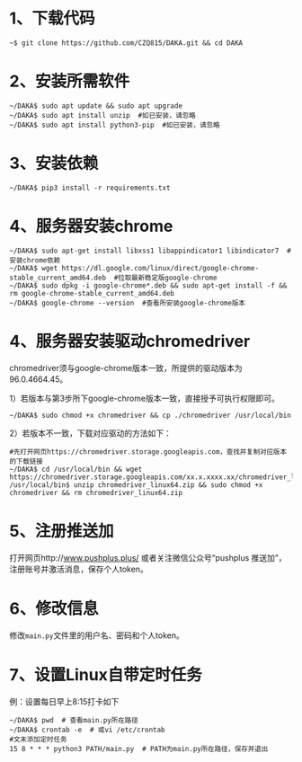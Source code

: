 # 1、下载代码

```shell
~$ git clone https://github.com/CZQ815/DAKA.git && cd DAKA
```

# 2、安装所需软件

```shell
~/DAKA$ sudo apt update && sudo apt upgrade
~/DAKA$ sudo apt install unzip  #如已安装，请忽略
~/DAKA$ sudo apt install python3-pip  #如已安装，请忽略
```

# 3、安装依赖

```shell
~/DAKA$ pip3 install -r requirements.txt
```

# 4、服务器安装chrome

```shell
~/DAKA$ sudo apt-get install libxss1 libappindicator1 libindicator7  #安装chrome依赖
~/DAKA$ wget https://dl.google.com/linux/direct/google-chrome-stable_current_amd64.deb  #拉取最新稳定版google-chrome
~/DAKA$ sudo dpkg -i google-chrome*.deb && sudo apt-get install -f && rm google-chrome-stable_current_amd64.deb
~/DAKA$ google-chrome --version  #查看所安装google-chrome版本
```

# 4、服务器安装驱动chromedriver

chromedriver须与google-chrome版本一致，所提供的驱动版本为96.0.4664.45。

1）若版本与第3步所下google-chrome版本一致，直接授予可执行权限即可。

```shell
~/DAKA$ sudo chmod +x chromedriver && cp ./chromedriver /usr/local/bin
```

2）若版本不一致，下载对应驱动的方法如下：

```shell
#先打开网页https://chromedriver.storage.googleapis.com，查找并复制对应版本的下载链接
~/DAKA$ cd /usr/local/bin && wget https://chromedriver.storage.googleapis.com/xx.x.xxxx.xx/chromedriver_linux64.zip
/usr/local/bin$ unzip chromedriver_linux64.zip && sudo chmod +x chromedriver && rm chromedriver_linux64.zip
```

# 5、注册推送加

打开网页http://www.pushplus.plus/ 或者关注微信公众号“pushplus 推送加”，注册账号并激活消息，保存个人token。

# 6、修改信息

修改`main.py`文件里的用户名、密码和个人token。

# 7、设置Linux自带定时任务

例：设置每日早上8:15打卡如下

```shell
~/DAKA$ pwd  # 查看main.py所在路径
~/DAKA$ crontab -e  # 或vi /etc/crontab
#文末添加定时任务
15 8 * * * python3 PATH/main.py  # PATH为main.py所在路径，保存并退出
```
